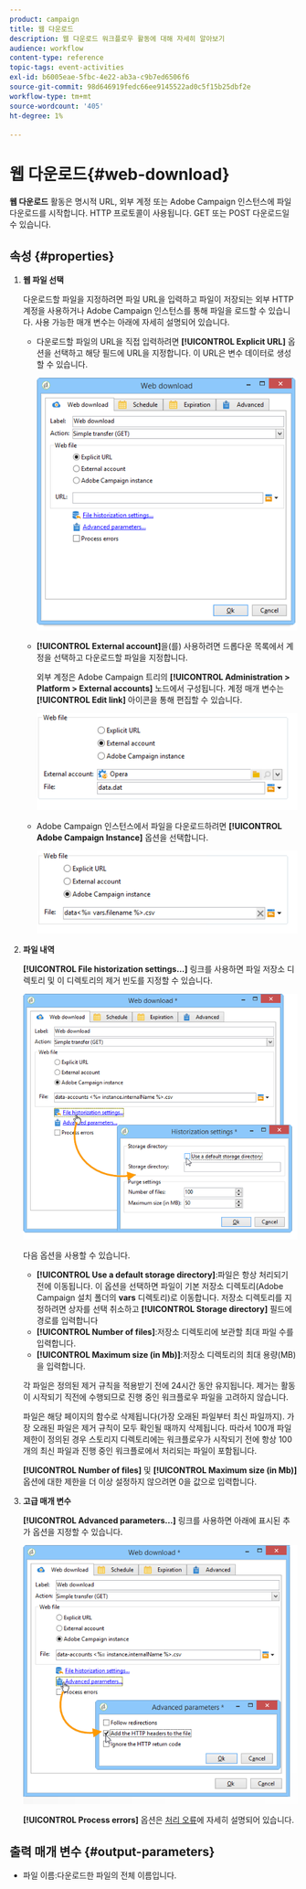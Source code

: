 ```yaml
---
product: campaign
title: 웹 다운로드
description: 웹 다운로드 워크플로우 활동에 대해 자세히 알아보기
audience: workflow
content-type: reference
topic-tags: event-activities
exl-id: b6005eae-5fbc-4e22-ab3a-c9b7ed6506f6
source-git-commit: 98d646919fedc66ee9145522ad0c5f15b25dbf2e
workflow-type: tm+mt
source-wordcount: '405'
ht-degree: 1%

---
```


# 웹 다운로드{#web-download}

**웹 다운로드** 활동은 명시적 URL, 외부 계정 또는 Adobe Campaign 인스턴스에 파일 다운로드를 시작합니다. HTTP 프로토콜이 사용됩니다. GET 또는 POST 다운로드일 수 있습니다.

## 속성 {#properties}

1. **웹 파일 선택**

   다운로드할 파일을 지정하려면 파일 URL을 입력하고 파일이 저장되는 외부 HTTP 계정을 사용하거나 Adobe Campaign 인스턴스를 통해 파일을 로드할 수 있습니다. 사용 가능한 매개 변수는 아래에 자세히 설명되어 있습니다.

   * 다운로드할 파일의 URL을 직접 입력하려면 **[!UICONTROL Explicit URL]** 옵션을 선택하고 해당 필드에 URL을 지정합니다. 이 URL은 변수 데이터로 생성할 수 있습니다.

      ![](assets/download_web_edit.png)

   * **[!UICONTROL External account]**&#x200B;을(를) 사용하려면 드롭다운 목록에서 계정을 선택하고 다운로드할 파일을 지정합니다.

      외부 계정은 Adobe Campaign 트리의 **[!UICONTROL Administration > Platform > External accounts]** 노드에서 구성됩니다. 계정 매개 변수는 **[!UICONTROL Edit link]** 아이콘을 통해 편집할 수 있습니다.

      ![](assets/download_web_edit_external.png)

   * Adobe Campaign 인스턴스에서 파일을 다운로드하려면 **[!UICONTROL Adobe Campaign Instance]** 옵션을 선택합니다.

      ![](assets/download_web_edit_instance.png)

1. **파일 내역**

   **[!UICONTROL File historization settings...]** 링크를 사용하면 파일 저장소 디렉토리 및 이 디렉토리의 제거 빈도를 지정할 수 있습니다.

   ![](assets/download_web_edit_hist.png)

   다음 옵션을 사용할 수 있습니다.

   * **[!UICONTROL Use a default storage directory]**:파일은 항상 처리되기 전에 이동됩니다. 이 옵션을 선택하면 파일이 기본 저장소 디렉토리(Adobe Campaign 설치 폴더의 **vars** 디렉토리)로 이동합니다. 저장소 디렉토리를 지정하려면 상자를 선택 취소하고 **[!UICONTROL Storage directory]** 필드에 경로를 입력합니다
   * **[!UICONTROL Number of files]**:저장소 디렉토리에 보관할 최대 파일 수를 입력합니다.
   * **[!UICONTROL Maximum size (in Mb)]**:저장소 디렉토리의 최대 용량(MB)을 입력합니다.

   각 파일은 정의된 제거 규칙을 적용받기 전에 24시간 동안 유지됩니다. 제거는 활동이 시작되기 직전에 수행되므로 진행 중인 워크플로우 파일을 고려하지 않습니다.

   파일은 해당 페이지의 함수로 삭제됩니다(가장 오래된 파일부터 최신 파일까지). 가장 오래된 파일은 제거 규칙이 모두 확인될 때까지 삭제됩니다. 따라서 100개 파일 제한이 정의된 경우 스토리지 디렉토리에는 워크플로우가 시작되기 전에 항상 100개의 최신 파일과 진행 중인 워크플로에서 처리되는 파일이 포함됩니다.

   **[!UICONTROL Number of files]** 및 **[!UICONTROL Maximum size (in Mb)]** 옵션에 대한 제한을 더 이상 설정하지 않으려면 0을 값으로 입력합니다.

1. **고급 매개 변수**

   **[!UICONTROL Advanced parameters...]** 링크를 사용하면 아래에 표시된 추가 옵션을 지정할 수 있습니다.

   ![](assets/download_web_edit_advanced.png)

   **[!UICONTROL Process errors]** 옵션은 [처리 오류](../../workflow/using/monitoring-workflow-execution.md#processing-errors)에 자세히 설명되어 있습니다.

## 출력 매개 변수 {#output-parameters}

* 파일 이름:다운로드한 파일의 전체 이름입니다.
